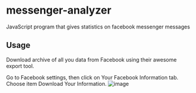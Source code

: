# messenger-analyzer
JavaScript program that gives statistics on facebook messenger messages 

Usage
--------------------------------------------------------------------------------------------------------
Download archive of all you data from Facebook using their awesome export tool.

Go to Facebook settings, then click on Your Facebook Information tab. Choose item Download Your Information.
![image](https://user-images.githubusercontent.com/50155787/57342817-b31cca00-710e-11e9-9221-d951f0c19dee.png)
